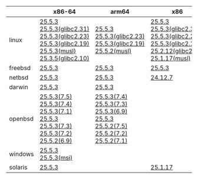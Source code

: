 ||x86-64|arm64|x86|ppc64le|armv7|armel|
| --- | --- | --- | --- | --- | --- | --- |
|linux|[25.5.3](https://github.com/roswell/sbcl_head/releases/download/25.5.3/sbcl-25.5.3-x86-64-linux-binary.tar.bz2)<br />[25.5.3(glibc2.31)](https://github.com/roswell/sbcl_head/releases/download/25.5.3/sbcl-25.5.3-x86-64-linux-glibc2.31-binary.tar.bz2)<br />[25.5.3(glibc2.23)](https://github.com/roswell/sbcl_head/releases/download/25.5.3/sbcl-25.5.3-x86-64-linux-glibc2.23-binary.tar.bz2)<br />[25.5.3(glibc2.19)](https://github.com/roswell/sbcl_head/releases/download/25.5.3/sbcl-25.5.3-x86-64-linux-glibc2.19-binary.tar.bz2)<br />[25.5.3(musl)](https://github.com/roswell/sbcl_head/releases/download/25.5.3/sbcl-25.5.3-x86-64-linux-musl-binary.tar.bz2)<br />[25.3.5(glibc2.10)](https://github.com/roswell/sbcl_head/releases/download/25.3.5/sbcl-25.3.5-x86-64-linux-glibc2.10-binary.tar.bz2)<br />|[25.5.3](https://github.com/roswell/sbcl_head/releases/download/25.5.3/sbcl-25.5.3-arm64-linux-binary.tar.bz2)<br />[25.5.3(glibc2.23)](https://github.com/roswell/sbcl_head/releases/download/25.5.3/sbcl-25.5.3-arm64-linux-glibc2.23-binary.tar.bz2)<br />[25.5.3(glibc2.19)](https://github.com/roswell/sbcl_head/releases/download/25.5.3/sbcl-25.5.3-arm64-linux-glibc2.19-binary.tar.bz2)<br />[25.5.2(musl)](https://github.com/roswell/sbcl_head/releases/download/25.5.2/sbcl-25.5.2-arm64-linux-musl-binary.tar.bz2)<br />|[25.5.3](https://github.com/roswell/sbcl_head/releases/download/25.5.3/sbcl-25.5.3-x86-linux-binary.tar.bz2)<br />[25.5.3(glibc2.31)](https://github.com/roswell/sbcl_head/releases/download/25.5.3/sbcl-25.5.3-x86-linux-glibc2.31-binary.tar.bz2)<br />[25.5.3(glibc2.23)](https://github.com/roswell/sbcl_head/releases/download/25.5.3/sbcl-25.5.3-x86-linux-glibc2.23-binary.tar.bz2)<br />[25.5.3(glibc2.19)](https://github.com/roswell/sbcl_head/releases/download/25.5.3/sbcl-25.5.3-x86-linux-glibc2.19-binary.tar.bz2)<br />[25.2.12(glibc2.10)](https://github.com/roswell/sbcl_head/releases/download/25.2.12/sbcl-25.2.12-x86-linux-glibc2.10-binary.tar.bz2)<br />[25.1.17(musl)](https://github.com/roswell/sbcl_head/releases/download/25.1.17/sbcl-25.1.17-x86-linux-musl-binary.tar.bz2)<br />|[25.5.3](https://github.com/roswell/sbcl_head/releases/download/25.5.3/sbcl-25.5.3-ppc64le-linux-binary.tar.bz2)<br />[25.5.3(glibc2.23)](https://github.com/roswell/sbcl_head/releases/download/25.5.3/sbcl-25.5.3-ppc64le-linux-glibc2.23-binary.tar.bz2)<br />[25.5.3(glibc2.19)](https://github.com/roswell/sbcl_head/releases/download/25.5.3/sbcl-25.5.3-ppc64le-linux-glibc2.19-binary.tar.bz2)<br />|[25.5.2](https://github.com/roswell/sbcl_head/releases/download/25.5.2/sbcl-25.5.2-armv7-linux-binary.tar.bz2)<br />|[25.1.17](https://github.com/roswell/sbcl_head/releases/download/25.1.17/sbcl-25.1.17-armel-linux-binary.tar.bz2)<br />|
|freebsd|[25.5.3](https://github.com/roswell/sbcl_head/releases/download/25.5.3/sbcl-25.5.3-x86-64-freebsd-binary.tar.bz2)<br />|[25.5.3](https://github.com/roswell/sbcl_head/releases/download/25.5.3/sbcl-25.5.3-arm64-freebsd-binary.tar.bz2)<br />|[25.5.3](https://github.com/roswell/sbcl_head/releases/download/25.5.3/sbcl-25.5.3-x86-freebsd-binary.tar.bz2)<br />||||
|netbsd|[25.5.3](https://github.com/roswell/sbcl_head/releases/download/25.5.3/sbcl-25.5.3-x86-64-netbsd-binary.tar.bz2)<br />|[25.5.3](https://github.com/roswell/sbcl_head/releases/download/25.5.3/sbcl-25.5.3-arm64-netbsd-binary.tar.bz2)<br />|[24.12.7](https://github.com/roswell/sbcl_head/releases/download/24.12.7/sbcl-24.12.7-x86-netbsd-binary.tar.bz2)<br />||||
|darwin|[25.5.3](https://github.com/roswell/sbcl_head/releases/download/25.5.3/sbcl-25.5.3-x86-64-darwin-binary.tar.bz2)<br />|[25.5.3](https://github.com/roswell/sbcl_head/releases/download/25.5.3/sbcl-25.5.3-arm64-darwin-binary.tar.bz2)<br />|||||
|openbsd|[25.5.3(7.5)](https://github.com/roswell/sbcl_head/releases/download/25.5.3/sbcl-25.5.3-x86-64-openbsd-7.5-binary.tar.bz2)<br />[25.5.3(7.4)](https://github.com/roswell/sbcl_head/releases/download/25.5.3/sbcl-25.5.3-x86-64-openbsd-7.4-binary.tar.bz2)<br />[25.5.3(7.1)](https://github.com/roswell/sbcl_head/releases/download/25.5.3/sbcl-25.5.3-x86-64-openbsd-7.1-binary.tar.bz2)<br />[25.5.3](https://github.com/roswell/sbcl_head/releases/download/25.5.3/sbcl-25.5.3-x86-64-openbsd-binary.tar.bz2)<br />[25.5.3(7.3)](https://github.com/roswell/sbcl_head/releases/download/25.5.3/sbcl-25.5.3-x86-64-openbsd-7.3-binary.tar.bz2)<br />[25.5.3(7.2)](https://github.com/roswell/sbcl_head/releases/download/25.5.3/sbcl-25.5.3-x86-64-openbsd-7.2-binary.tar.bz2)<br />[25.5.2(6.9)](https://github.com/roswell/sbcl_head/releases/download/25.5.2/sbcl-25.5.2-x86-64-openbsd-6.9-binary.tar.bz2)<br />|[25.5.3(7.4)](https://github.com/roswell/sbcl_head/releases/download/25.5.3/sbcl-25.5.3-arm64-openbsd-7.4-binary.tar.bz2)<br />[25.5.3(7.3)](https://github.com/roswell/sbcl_head/releases/download/25.5.3/sbcl-25.5.3-arm64-openbsd-7.3-binary.tar.bz2)<br />[25.5.3(6.9)](https://github.com/roswell/sbcl_head/releases/download/25.5.3/sbcl-25.5.3-arm64-openbsd-6.9-binary.tar.bz2)<br />[25.5.3](https://github.com/roswell/sbcl_head/releases/download/25.5.3/sbcl-25.5.3-arm64-openbsd-binary.tar.bz2)<br />[25.5.2(7.5)](https://github.com/roswell/sbcl_head/releases/download/25.5.2/sbcl-25.5.2-arm64-openbsd-7.5-binary.tar.bz2)<br />[25.5.2(7.2)](https://github.com/roswell/sbcl_head/releases/download/25.5.2/sbcl-25.5.2-arm64-openbsd-7.2-binary.tar.bz2)<br />[25.5.2(7.1)](https://github.com/roswell/sbcl_head/releases/download/25.5.2/sbcl-25.5.2-arm64-openbsd-7.1-binary.tar.bz2)<br />|||||
|windows|[25.5.3](https://github.com/roswell/sbcl_head/releases/download/25.5.3/sbcl-25.5.3-x86-64-windows-binary.tar.bz2)<br />[25.5.3(msi)](https://github.com/roswell/sbcl_head/releases/download/25.5.3/sbcl-25.5.3-x86-64-windows-binary.msi)<br />||||||
|solaris|[25.5.3](https://github.com/roswell/sbcl_head/releases/download/25.5.3/sbcl-25.5.3-x86-64-solaris-binary.tar.bz2)<br />||[25.1.17](https://github.com/roswell/sbcl_head/releases/download/25.1.17/sbcl-25.1.17-x86-solaris-binary.tar.bz2)<br />||||
